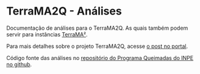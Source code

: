 # TerraMA2Q - Análises

Documentação de análises para o TerraMA2Q. As quais também podem servir para instâncias [TerraMA²](http://www.terrama2.dpi.inpe.br/).

Para mais detalhes sobre o projeto TerraMA2Q, acesse [o post no portal](http://www.inpe.br/queimadas/portal/terrama2q).

Código fonte das análises no [repositório do Programa Queimadas do INPE no github](https://github.com/queimadas/terrama2q-analises).
